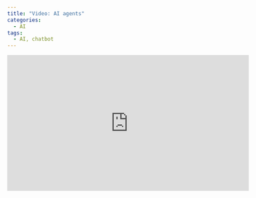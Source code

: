 ```yaml
---
title: "Video: AI agents"
categories:
  - AI
tags:
  - AI, chatbot
---
```


<iframe width="560" height="315" src="https://www.youtube.com/embed/40Hpmyxx_Hs" title="AI in Cybersecurity" frameborder="0" allowfullscreen></iframe>

